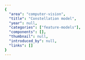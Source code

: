 ```yaml
---
{
  "area": "computer-vision",
  "title": "Constellation model",
  "year": null,
  "categories": ["feature-models"],
  "components": [],
  "thumbnail": null,
  "introduced_by": null,
  "links": []
}
---
```

